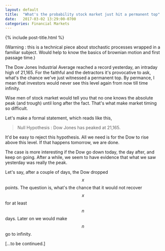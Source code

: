 ```yaml
---
layout: default
title:  "What's the probability stock market just hit a permanent top"
date:   2017-03-02 13:29:00-0700
categories: Financial Markets
---
```


{% include post-title.html %}

(Warning : this is a technical piece about stochastic processes wrapped in a familiar subject. Would help to know the basics of brownian motion and first passage time.)

The Dow Jones Industrial Average reached a record yesterday, an intraday high of 21,165. For the faithful and the detractors it's provocative to ask, what's the chance we've just witnessed a permanent top. By permance, I mean that investors would never see this level again from now till time infinity. 

Wise men of stock market would tell you that no one knows the absolute peak (and trough) until long after the fact. That's what make market timing so difficult.

Let's make a formal statement, which reads like this, 

> Null Hypothesis : Dow Jones has peaked at 21,165.

It'd be easy to reject this hypothesis. All we need is for the Dow to rise above this level. If that happens tomorrow, we are done.

The case is more interesting if the Dow go down today, the day after, and keep on going. After a while, we seem to have evidence that what we saw yesterday was really the peak.   

Let's say, after a couple of days, the Dow dropped $$x$$ points. The question is, what's the chance that it would not recover $$x$$ for at least $$n$$ days. Later on we would make $$n$$ go to infinity.



[...to be continued.]









